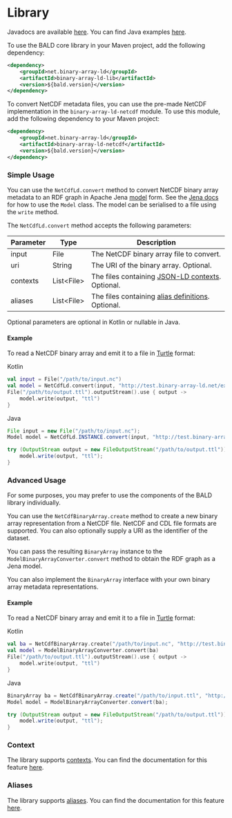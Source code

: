 # Library

Javadocs are available [here](todo).
You can find Java examples [here](https://github.com/binary-array-ld/net.binary_array_ld.bald/tree/master/binary-array-ld-demo/src/main/java/net/bald).

To use the BALD core library in your Maven project, add the following dependency:

```xml
<dependency>
    <groupId>net.binary-array-ld</groupId>
    <artifactId>binary-array-ld-lib</artifactId>
    <version>${bald.version}</version>
</dependency>
```

To convert NetCDF metadata files, you can use the pre-made NetCDF implementation in the `binary-array-ld-netcdf` module.
To use this module, add the following dependency to your Maven project:

```xml
<dependency>
    <groupId>net.binary-array-ld</groupId>
    <artifactId>binary-array-ld-netcdf</artifactId>
    <version>${bald.version}</version>
</dependency>
```

### Simple Usage

You can use the `NetCdfLd.convert` method to convert NetCDF binary array metadata to an RDF graph in Apache Jena [model](https://jena.apache.org/documentation/javadoc/jena/org/apache/jena/rdf/model/Model.html) form.
See the [Jena docs](https://jena.apache.org/tutorials/rdf_api.html) for how to use the `Model` class.
The model can be serialised to a file using the `write` method.

The `NetCdfLd.convert` method accepts the following parameters:

| Parameter | Type | Description |
|-----------|------|-------------|
| input     | File | The NetCDF binary array file to convert. |
| uri       | String | The URI of the binary array. Optional. |
| contexts  | List\<File> | The files containing [JSON-LD contexts](#context). Optional. |
| aliases   | List\<File> | The files containing [alias definitions](#aliases). Optional. |

Optional parameters are optional in Kotlin or nullable in Java. 

#### Example
To read a NetCDF binary array and emit it to a file in [Turtle](https://www.w3.org/TR/turtle/) format:

Kotlin
```kotlin
val input = File("/path/to/input.nc")
val model = NetCdfLd.convert(input, "http://test.binary-array-ld.net/example")
File("/path/to/output.ttl").outputStream().use { output ->
    model.write(output, "ttl")
}
```
Java
```java
File input = new File("/path/to/input.nc");
Model model = NetCdfLd.INSTANCE.convert(input, "http://test.binary-array-ld.net/example", null, null);

try (OutputStream output = new FileOutputStream("/path/to/output.ttl")) {
    model.write(output, "ttl");
}
```

### Advanced Usage

For some purposes, you may prefer to use the components of the BALD library individually.

You can use the `NetCdfBinaryArray.create` method to create a new binary array representation from a NetCDF file.
NetCDF and CDL file formats are supported.
You can also optionally supply a URI as the identifier of the dataset.

You can pass the resulting `BinaryArray` instance to the `ModelBinaryArrayConverter.convert`
method to obtain the RDF graph as a Jena model.

You can also implement the `BinaryArray` interface with your own binary array metadata representations.

#### Example
To read a NetCDF binary array and emit it to a file in [Turtle](https://www.w3.org/TR/turtle/) format:

Kotlin
```kotlin
val ba = NetCdfBinaryArray.create("/path/to/input.nc", "http://test.binary-array-ld.net/example")
val model = ModelBinaryArrayConverter.convert(ba)
File("/path/to/output.ttl").outputStream().use { output ->
    model.write(output, "ttl")
}
```
Java
```java
BinaryArray ba = NetCdfBinaryArray.create("/path/to/input.ttl", "http://test.binary-array-ld.net/example");
Model model = ModelBinaryArrayConverter.convert(ba);

try (OutputStream output = new FileOutputStream("/path/to/output.ttl")) {
    model.write(output, "ttl");
}
```

### Context

The library supports [contexts](context.md).
You can find the documentation for this feature [here](context.md#library).

### Aliases

The library supports [aliases](alias.md).
You can find the documentation for this feature [here](alias.md#library).
